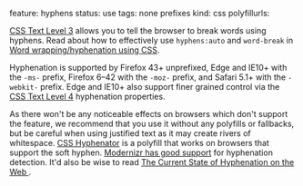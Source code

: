 feature: hyphens
status: use
tags: none prefixes
kind: css
polyfillurls:

[CSS Text Level 3](https://drafts.csswg.org/css-text-3/#hyphenation) allows you to tell the browser to break words using hyphens. Read about how to effectively use `hyphens:auto` and `word-break` in [Word wrapping/hyphenation using CSS](http://blog.kenneth.io/blog/2012/03/04/word-wrapping-hypernation-using-css/).

Hyphenation is supported by Firefox 43+ unprefixed, Edge and IE10+ with the `-ms-` prefix, Firefox 6–42 with the `-moz-` prefix, and Safari 5.1+ with the `-webkit-` prefix.  Edge and IE10+ also support finer grained control via the [CSS Text Level 4](https://drafts.csswg.org/css-text-4/#hyphenation) hyphenation properties.

As there won't be any noticeable effects on browsers which don't support the feature, we recommend that you use it without any polyfills or fallbacks, but be careful when using justified text as it may create rivers of whitespace. [CSS Hyphenator](https://github.com/mnater/hyphenator) is a polyfill that works on browsers that support the soft hyphen. [Modernizr has good support](https://github.com/Modernizr/Modernizr/issues/312) for hyphenation detection. It'd also be wise to read [The Current State of Hyphenation on the Web
](http://davidnewton.ca/the-current-state-of-hyphenation-on-the-web).
